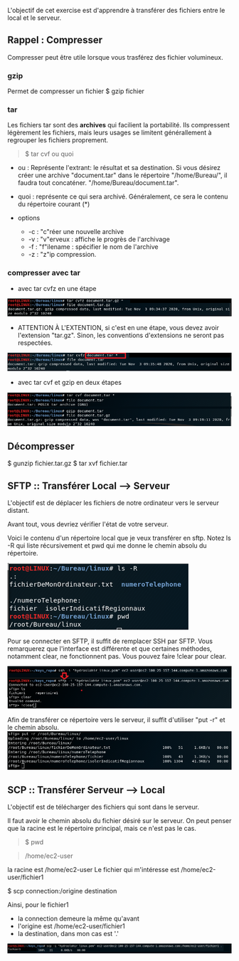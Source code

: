 L'objectif de cet exercise est d'apprendre à transférer des fichiers entre le local et le serveur.

## Rappel : Compresser
Compresser peut être utile lorsque vous trasférez des fichier volumineux.

### gzip
Permet de compresser un fichier
$ gzip fichier

### tar
Les fichiers tar sont des **archives** qui facilient la portabilité. Ils compressent légèrement les fichiers, mais leurs usages se limitent générallement à regrouper les fichiers proprement.

> $ tar cvf ou quoi
* ou : Représente l'extrant: le résultat et sa destination. 
Si vous désirez créer une archive "document.tar" dans le répertoire "/home/Bureau/", il faudra tout concaténer. "/home/Bureau/document.tar".
* quoi : représente ce qui sera archivé. Généralement, ce sera le contenu du répertoire courant (\*)

* options
  * -c : "c"réer une nouvelle archive
  * -v : "v"erveux : affiche le progrès de l'archivage
  * -f : "f"ilename : spécifier le nom de l'archive
  * -z : "z"ip compression.

### compresser avec tar
* avec tar cvfz en une étape
<img src ="./images/do_cvfz.png">

* ATTENTION À L'EXTENTION, si c'est en une étape, vous devez avoir l'extension "tar.gz". Sinon, les conventions d'extensions ne seront pas respectées.
<img src = "./images/dont_cvfz.png">

* avec tar cvf et gzip en deux étapes
<img src="./images/cvf.png">

## Décompresser
$ gunzip fichier.tar.gz
$ tar xvf fichier.tar

## SFTP :: Transférer Local --> Serveur
L'objectif est de déplacer les fichiers de notre ordinateur vers le serveur distant.

Avant tout, vous devriez vérifier l'état de votre serveur.

Voici le contenu d'un répertoire local que je veux transférer en sftp.
Notez ls -R qui liste récursivement et pwd qui me donne le chemin absolu du répertoire.

<img src="images/sftp3_local.png">

Pour se connecter en SFTP, il suffit de remplacer SSH par SFTP.
Vous remarquerez que l'interface est différente et que certaines méthodes, notamment clear, ne fonctionnent pas.
Vous pouvez faire !clear pour clear.

<img src="images/sftp2_diff.png">

Afin de transférer ce répertoire vers le serveur, il suffit d'utiliser "put -r" et le chemin absolu.
<img src="images/sftp3_put.png">

## SCP :: Transférer Serveur --> Local
L'objectif est de télécharger des fichiers qui sont dans le serveur.

Il faut avoir le chemin absolu du fichier désiré sur le serveur.
On peut penser que la racine est le répertoire principal, mais ce n'est pas le cas.

> $ pwd

> /home/ec2-user

la racine est /home/ec2-user
Le fichier qui m'intéresse est /home/ec2-user/fichier1


$ scp connection:/origine destination

Ainsi, pour le fichier1
* la connection demeure la même qu'avant 
* l'origine est /home/ec2-user/fichier1
* la destination, dans mon cas est '.'
<img src="images/scp.png">
















